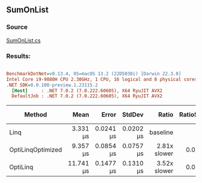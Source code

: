 ﻿## SumOnList

### Source
[SumOnList.cs](../../src/OptiLinq.Benchmark/SumOnList.cs)

### Results:
``` ini

BenchmarkDotNet=v0.13.4, OS=macOS 13.2 (22D5038i) [Darwin 22.3.0]
Intel Core i9-9880H CPU 2.30GHz, 1 CPU, 16 logical and 8 physical cores
.NET SDK=8.0.100-preview.1.23115.2
  [Host]     : .NET 7.0.2 (7.0.222.60605), X64 RyuJIT AVX2
  DefaultJob : .NET 7.0.2 (7.0.222.60605), X64 RyuJIT AVX2


```
|            Method |      Mean |     Error |    StdDev |        Ratio | RatioSD | Allocated | Alloc Ratio |
|------------------ |----------:|----------:|----------:|-------------:|--------:|----------:|------------:|
|              Linq |  3.331 μs | 0.0241 μs | 0.0202 μs |     baseline |         |         - |          NA |
| OptiLinqOptimized |  9.357 μs | 0.0854 μs | 0.0757 μs | 2.81x slower |   0.03x |         - |          NA |
|          OptiLinq | 11.741 μs | 0.1477 μs | 0.1310 μs | 3.52x slower |   0.05x |      24 B |          NA |
